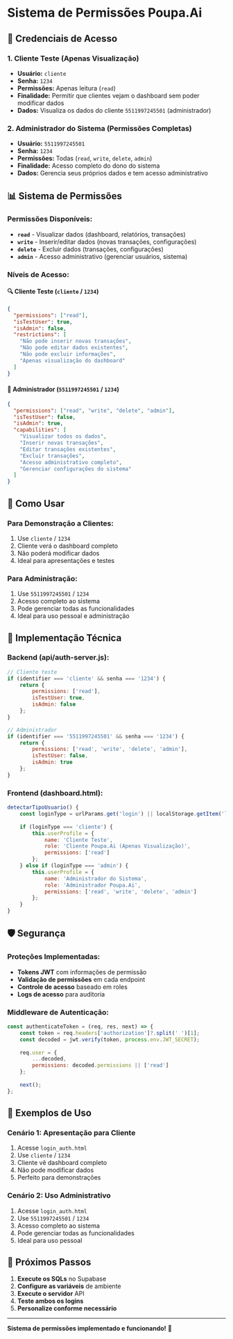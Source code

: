 # Sistema de Permissões Poupa.Ai

## 🔐 **Credenciais de Acesso**

### **1. Cliente Teste (Apenas Visualização)**
- **Usuário:** `cliente`
- **Senha:** `1234`
- **Permissões:** Apenas leitura (`read`)
- **Finalidade:** Permitir que clientes vejam o dashboard sem poder modificar dados
- **Dados:** Visualiza os dados do cliente `5511997245501` (administrador)

### **2. Administrador do Sistema (Permissões Completas)**
- **Usuário:** `5511997245501`
- **Senha:** `1234`
- **Permissões:** Todas (`read`, `write`, `delete`, `admin`)
- **Finalidade:** Acesso completo do dono do sistema
- **Dados:** Gerencia seus próprios dados e tem acesso administrativo

## 📊 **Sistema de Permissões**

### **Permissões Disponíveis:**
- **`read`** - Visualizar dados (dashboard, relatórios, transações)
- **`write`** - Inserir/editar dados (novas transações, configurações)
- **`delete`** - Excluir dados (transações, configurações)
- **`admin`** - Acesso administrativo (gerenciar usuários, sistema)

### **Níveis de Acesso:**

#### **🔍 Cliente Teste (`cliente` / `1234`)**
```json
{
  "permissions": ["read"],
  "isTestUser": true,
  "isAdmin": false,
  "restrictions": [
    "Não pode inserir novas transações",
    "Não pode editar dados existentes",
    "Não pode excluir informações",
    "Apenas visualização do dashboard"
  ]
}
```

#### **👑 Administrador (`5511997245501` / `1234`)**
```json
{
  "permissions": ["read", "write", "delete", "admin"],
  "isTestUser": false,
  "isAdmin": true,
  "capabilities": [
    "Visualizar todos os dados",
    "Inserir novas transações",
    "Editar transações existentes",
    "Excluir transações",
    "Acesso administrativo completo",
    "Gerenciar configurações do sistema"
  ]
}
```

## 🎯 **Como Usar**

### **Para Demonstração a Clientes:**
1. Use `cliente` / `1234`
2. Cliente verá o dashboard completo
3. Não poderá modificar dados
4. Ideal para apresentações e testes

### **Para Administração:**
1. Use `5511997245501` / `1234`
2. Acesso completo ao sistema
3. Pode gerenciar todas as funcionalidades
4. Ideal para uso pessoal e administração

## 🔧 **Implementação Técnica**

### **Backend (api/auth-server.js):**
```javascript
// Cliente teste
if (identifier === 'cliente' && senha === '1234') {
    return {
        permissions: ['read'],
        isTestUser: true,
        isAdmin: false
    };
}

// Administrador
if (identifier === '5511997245501' && senha === '1234') {
    return {
        permissions: ['read', 'write', 'delete', 'admin'],
        isTestUser: false,
        isAdmin: true
    };
}
```

### **Frontend (dashboard.html):**
```javascript
detectarTipoUsuario() {
    const loginType = urlParams.get('login') || localStorage.getItem('loginType');
    
    if (loginType === 'cliente') {
        this.userProfile = {
            name: 'Cliente Teste',
            role: 'Cliente Poupa.Ai (Apenas Visualização)',
            permissions: ['read']
        };
    } else if (loginType === 'admin') {
        this.userProfile = {
            name: 'Administrador do Sistema',
            role: 'Administrador Poupa.Ai',
            permissions: ['read', 'write', 'delete', 'admin']
        };
    }
}
```

## 🛡️ **Segurança**

### **Proteções Implementadas:**
- **Tokens JWT** com informações de permissão
- **Validação de permissões** em cada endpoint
- **Controle de acesso** baseado em roles
- **Logs de acesso** para auditoria

### **Middleware de Autenticação:**
```javascript
const authenticateToken = (req, res, next) => {
    const token = req.headers['authorization']?.split(' ')[1];
    const decoded = jwt.verify(token, process.env.JWT_SECRET);
    
    req.user = {
        ...decoded,
        permissions: decoded.permissions || ['read']
    };
    
    next();
};
```

## 📝 **Exemplos de Uso**

### **Cenário 1: Apresentação para Cliente**
1. Acesse `login_auth.html`
2. Use `cliente` / `1234`
3. Cliente vê dashboard completo
4. Não pode modificar dados
5. Perfeito para demonstrações

### **Cenário 2: Uso Administrativo**
1. Acesse `login_auth.html`
2. Use `5511997245501` / `1234`
3. Acesso completo ao sistema
4. Pode gerenciar todas as funcionalidades
5. Ideal para uso pessoal

## 🚀 **Próximos Passos**

1. **Execute os SQLs** no Supabase
2. **Configure as variáveis** de ambiente
3. **Execute o servidor** API
4. **Teste ambos os logins**
5. **Personalize conforme necessário**

---

**Sistema de permissões implementado e funcionando!** 🎉
